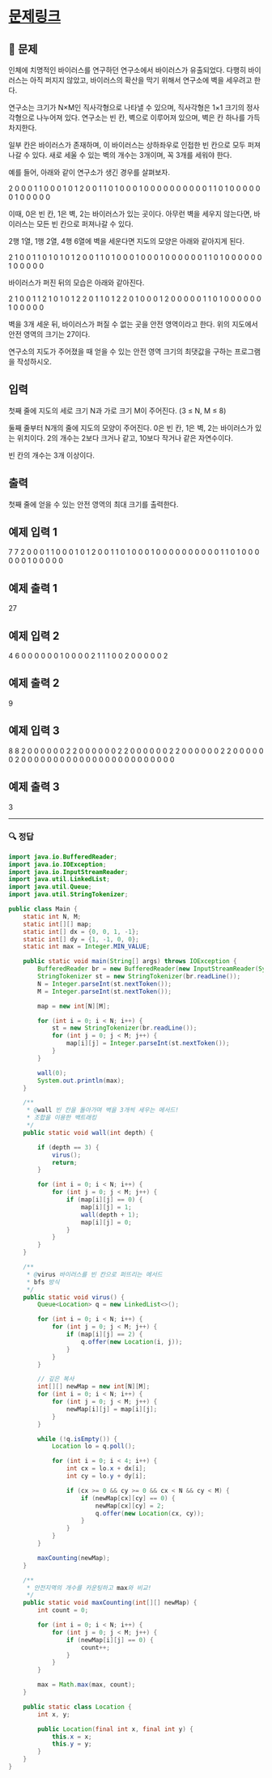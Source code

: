# [문제링크](https://www.acmicpc.net/problem/14502)

## 📝 문제

인체에 치명적인 바이러스를 연구하던 연구소에서 바이러스가 유출되었다. 다행히 바이러스는 아직 퍼지지 않았고, 바이러스의 확산을 막기 위해서 연구소에 벽을 세우려고 한다.

연구소는 크기가 N×M인 직사각형으로 나타낼 수 있으며, 직사각형은 1×1 크기의 정사각형으로 나누어져 있다. 연구소는 빈 칸, 벽으로 이루어져 있으며, 벽은 칸 하나를 가득 차지한다. 

일부 칸은 바이러스가 존재하며, 이 바이러스는 상하좌우로 인접한 빈 칸으로 모두 퍼져나갈 수 있다. 새로 세울 수 있는 벽의 개수는 3개이며, 꼭 3개를 세워야 한다.

예를 들어, 아래와 같이 연구소가 생긴 경우를 살펴보자.

2 0 0 0 1 1 0
0 0 1 0 1 2 0
0 1 1 0 1 0 0
0 1 0 0 0 0 0
0 0 0 0 0 1 1
0 1 0 0 0 0 0
0 1 0 0 0 0 0

이때, 0은 빈 칸, 1은 벽, 2는 바이러스가 있는 곳이다. 아무런 벽을 세우지 않는다면, 바이러스는 모든 빈 칸으로 퍼져나갈 수 있다.

2행 1열, 1행 2열, 4행 6열에 벽을 세운다면 지도의 모양은 아래와 같아지게 된다.

2 1 0 0 1 1 0
1 0 1 0 1 2 0
0 1 1 0 1 0 0
0 1 0 0 0 1 0
0 0 0 0 0 1 1
0 1 0 0 0 0 0
0 1 0 0 0 0 0

바이러스가 퍼진 뒤의 모습은 아래와 같아진다.

2 1 0 0 1 1 2
1 0 1 0 1 2 2
0 1 1 0 1 2 2
0 1 0 0 0 1 2
0 0 0 0 0 1 1
0 1 0 0 0 0 0
0 1 0 0 0 0 0

벽을 3개 세운 뒤, 바이러스가 퍼질 수 없는 곳을 안전 영역이라고 한다. 위의 지도에서 안전 영역의 크기는 27이다.

연구소의 지도가 주어졌을 때 얻을 수 있는 안전 영역 크기의 최댓값을 구하는 프로그램을 작성하시오.

## 입력

첫째 줄에 지도의 세로 크기 N과 가로 크기 M이 주어진다. (3 ≤ N, M ≤ 8)

둘째 줄부터 N개의 줄에 지도의 모양이 주어진다. 0은 빈 칸, 1은 벽, 2는 바이러스가 있는 위치이다. 2의 개수는 2보다 크거나 같고, 10보다 작거나 같은 자연수이다.

빈 칸의 개수는 3개 이상이다.

## 출력

첫째 줄에 얻을 수 있는 안전 영역의 최대 크기를 출력한다.

## 예제 입력 1 

7 7
2 0 0 0 1 1 0
0 0 1 0 1 2 0
0 1 1 0 1 0 0
0 1 0 0 0 0 0
0 0 0 0 0 1 1
0 1 0 0 0 0 0
0 1 0 0 0 0 0

## 예제 출력 1

27

## 예제 입력 2

4 6
0 0 0 0 0 0
1 0 0 0 0 2
1 1 1 0 0 2
0 0 0 0 0 2

## 예제 출력 2 

9

## 예제 입력 3 

8 8
2 0 0 0 0 0 0 2
2 0 0 0 0 0 0 2
2 0 0 0 0 0 0 2
2 0 0 0 0 0 0 2
2 0 0 0 0 0 0 2
0 0 0 0 0 0 0 0
0 0 0 0 0 0 0 0
0 0 0 0 0 0 0 0

## 예제 출력 3 

3

---

### 🔍 정답

```java
import java.io.BufferedReader;
import java.io.IOException;
import java.io.InputStreamReader;
import java.util.LinkedList;
import java.util.Queue;
import java.util.StringTokenizer;

public class Main {
    static int N, M;
    static int[][] map;
    static int[] dx = {0, 0, 1, -1};
    static int[] dy = {1, -1, 0, 0};
    static int max = Integer.MIN_VALUE;

    public static void main(String[] args) throws IOException {
        BufferedReader br = new BufferedReader(new InputStreamReader(System.in));
        StringTokenizer st = new StringTokenizer(br.readLine());
        N = Integer.parseInt(st.nextToken());
        M = Integer.parseInt(st.nextToken());

        map = new int[N][M];

        for (int i = 0; i < N; i++) {
            st = new StringTokenizer(br.readLine());
            for (int j = 0; j < M; j++) {
                map[i][j] = Integer.parseInt(st.nextToken());
            }
        }

        wall(0);
        System.out.println(max);
    }

    /**
     * @wall 빈 칸을 돌아가며 벽을 3개씩 세우는 메서드!
     * 조합을 이용한 백트래킹
     */
    public static void wall(int depth) {

        if (depth == 3) {
            virus();
            return;
        }

        for (int i = 0; i < N; i++) {
            for (int j = 0; j < M; j++) {
                if (map[i][j] == 0) {
                    map[i][j] = 1;
                    wall(depth + 1);
                    map[i][j] = 0;
                }
            }
        }
    }

    /**
     * @virus 바이러스를 빈 칸으로 퍼뜨리는 메서드
     * bfs 방식
     */
    public static void virus() {
        Queue<Location> q = new LinkedList<>();

        for (int i = 0; i < N; i++) {
            for (int j = 0; j < M; j++) {
                if (map[i][j] == 2) {
                    q.offer(new Location(i, j));
                }
            }
        }

        // 깊은 복사
        int[][] newMap = new int[N][M];
        for (int i = 0; i < N; i++) {
            for (int j = 0; j < M; j++) {
                newMap[i][j] = map[i][j];
            }
        }

        while (!q.isEmpty()) {
            Location lo = q.poll();

            for (int i = 0; i < 4; i++) {
                int cx = lo.x + dx[i];
                int cy = lo.y + dy[i];

                if (cx >= 0 && cy >= 0 && cx < N && cy < M) {
                    if (newMap[cx][cy] == 0) {
                        newMap[cx][cy] = 2;
                        q.offer(new Location(cx, cy));
                    }
                }
            }
        }

        maxCounting(newMap);
    }

    /**
     * 안전지역의 개수를 카운팅하고 max와 비교!
     */
    public static void maxCounting(int[][] newMap) {
        int count = 0;

        for (int i = 0; i < N; i++) {
            for (int j = 0; j < M; j++) {
                if (newMap[i][j] == 0) {
                    count++;
                }
            }
        }

        max = Math.max(max, count);
    }

    public static class Location {
        int x, y;

        public Location(final int x, final int y) {
            this.x = x;
            this.y = y;
        }
    }
}
```